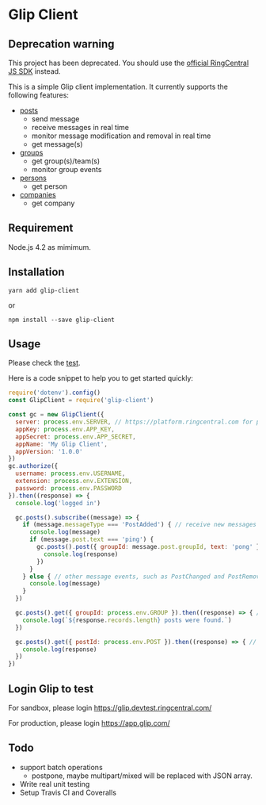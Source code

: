 # Glip Client

## Deprecation warning

This project has been deprecated. You should use the [official RingCentral JS SDK](https://github.com/ringcentral/ringcentral-js) instead.

This is a simple Glip client implementation. It currently supports the following features:

- [posts](test/posts.js)
    - send message
    - receive messages in real time
    - monitor message modification and removal in real time
    - get message(s)
- [groups](test/groups.js)
    - get group(s)/team(s)
    - monitor group events
- [persons](test/persons.js)
    - get person
- [companies](test/companies.js)
    - get company


## Requirement

Node.js 4.2 as mimimum.


## Installation

```
yarn add glip-client
```

or

```
npm install --save glip-client
```


## Usage

Please check the [test](examples).

Here is a code snippet to help you to get started quickly:

```javascript
require('dotenv').config()
const GlipClient = require('glip-client')

const gc = new GlipClient({
  server: process.env.SERVER, // https://platform.ringcentral.com for production or https://platform.devtest.ringcentral.com for sandbox
  appKey: process.env.APP_KEY,
  appSecret: process.env.APP_SECRET,
  appName: 'My Glip Client',
  appVersion: '1.0.0'
})
gc.authorize({
  username: process.env.USERNAME,
  extension: process.env.EXTENSION,
  password: process.env.PASSWORD
}).then((response) => {
  console.log('logged in')

  gc.posts().subscribe((message) => {
    if (message.messageType === 'PostAdded') { // receive new messages
      console.log(message)
      if (message.post.text === 'ping') {
        gc.posts().post({ groupId: message.post.groupId, text: 'pong' }).then((response) => { // send message
          console.log(response)
        })
      }
    } else { // other message events, such as PostChanged and PostRemoved
      console.log(message)
    }
  })

  gc.posts().get({ groupId: process.env.GROUP }).then((response) => { // get messages by group id
    console.log(`${response.records.length} posts were found.`)
  })

  gc.posts().get({ postId: process.env.POST }).then((response) => { // get message by id
    console.log(response)
  })
})
```


## Login Glip to test

For sandbox, please login https://glip.devtest.ringcentral.com/

For production, please login https://app.glip.com/


## Todo

- support batch operations
    - postpone, maybe multipart/mixed will be replaced with JSON array.
- Write real unit testing
- Setup Travis CI and Coveralls
